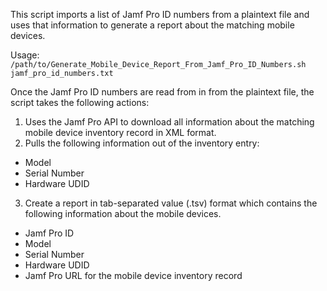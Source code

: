 This script imports a list of Jamf Pro ID numbers from a plaintext file 
and uses that information to generate a report about the matching mobile devices.

Usage: `/path/to/Generate_Mobile_Device_Report_From_Jamf_Pro_ID_Numbers.sh jamf_pro_id_numbers.txt`

Once the Jamf Pro ID numbers are read from in from the plaintext file, the script takes the following actions:

1. Uses the Jamf Pro API to download all information about the matching mobile device inventory record in XML format.
2. Pulls the following information out of the inventory entry:

*    Model
*    Serial Number
*    Hardware UDID

3. Create a report in tab-separated value (.tsv) format which contains the following information
   about the mobile devices.

*    Jamf Pro ID
*    Model
*    Serial Number
*    Hardware UDID
*    Jamf Pro URL for the mobile device inventory record
